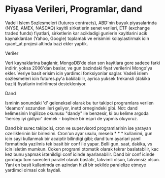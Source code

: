 # Piyasa Verileri, Programlar, dand

Vadeli Islem Sozlesmeleri (futures contracts), ABD'nin buyuk
piyasalarinda (NYSE, AMEX, NASDAQ) kayitli sirketlerin senet verileri,
ETF (exchange traded funds) fiyatlari, sirketlerin kar acikladigi
gunlerin kayitlarini acik kaynaklardan (Yahoo, Google) toplamak ve
erisimini kolaylastirmak icin quant_at projesi altinda bazi ekler
yaptik.

Veriler

Veri kaynaklarina baglanir, MongoDB'de olan son kayitlara gore sadece
farki indirir, yoksa 2006'dan baslar, ve gun bazindaki fiyat
verilerini Mongo'ya ekler. Veriye basit erisim icin yardimci
fonksiyonlar saglar. Vadeli islem sozlesmeleri icin futures.py'a
bakilabilir, ayrica yuksek frekansli (dakika bazli) fiyatlarin
indirilmesi destekleniyor.

Dand

Isminin sonundaki 'd' geleneksel olarak bu tur takipci programlara
verilen 'deamon' sozunden ileri geliyor, inetd ornegindeki gibi. Not:
dand kelimesinin Ingilizce okunusu "dandy" ile benzesir, ki bu kelime
argoda 'hersey iyi gidiyor' demek - boylece bir espri de yapmis
oluyoruz.

Dand bir surec takipcisi, cron ve supervisord programlarinin ise
yarayan ozelliklerinin bir birlesimi. Cron'un ayar usulu, mesela * * *
kullanimi, gun icin sayi kullanmak bir acaiptir bilindigi gibi; dand
tum ayarlari yaml formatinda yazilmis tek basit bir conf ile
yapar. Belli gun, saat, dakika, vs icin isletim mumkun. Coken programi
otomatik olarak tekrar baslatabilir, kac kez bunu yapmak istenildigi
conf icinde ayarlanabilir. Dand bir conf icinde gordugu tum surecleri
paralel olarak baslatir, takvimli olsun, takvimsiz olsun. Yani en
basit kullanimda en azindan hizli bir sekilde paralelize etmeye
yardimci olmasi cok faydali.






